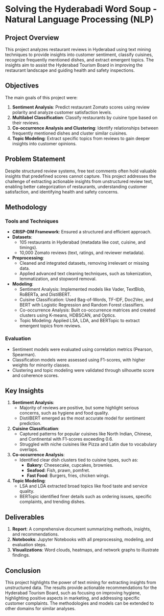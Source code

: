 # Solving the Hyderabadi Word Soup - Natural Language Processing (NLP)

## Project Overview
This project analyzes restaurant reviews in Hyderabad using text mining techniques to provide insights into customer sentiment, classify cuisines, recognize frequently mentioned dishes, and extract emergent topics. The insights aim to assist the Hyderabad Tourism Board in improving the restaurant landscape and guiding health and safety inspections.

## Objectives
The main goals of this project were:
1. **Sentiment Analysis**: Predict restaurant Zomato scores using review polarity and analyze customer satisfaction levels.
2. **Multilabel Classification**: Classify restaurants by cuisine type based on their reviews.
3. **Co-occurrence Analysis and Clustering**: Identify relationships between frequently mentioned dishes and cluster similar cuisines.
4. **Topic Modeling**: Extract specific topics from reviews to gain deeper insights into customer opinions.

## Problem Statement
Despite structured review systems, free text comments often hold valuable insights that predefined scores cannot capture. This project addresses the challenge of extracting actionable insights from unstructured review text, enabling better categorization of restaurants, understanding customer satisfaction, and identifying health and safety concerns.

## Methodology
### Tools and Techniques
- **CRISP-DM Framework**: Ensured a structured and efficient approach.
- **Datasets**:
  - 105 restaurants in Hyderabad (metadata like cost, cuisine, and timings).
  - 10,000 Zomato reviews (text, ratings, and reviewer metadata).
- **Preprocessing**:
  - Cleaned and integrated datasets, removing irrelevant or missing data.
  - Applied advanced text cleaning techniques, such as tokenization, lemmatization, and stopword removal.
- **Modeling**:
  - Sentiment Analysis: Implemented models like Vader, TextBlob, RoBERTa, and DistilBERT.
  - Cuisine Classification: Used Bag-of-Words, TF-IDF, Doc2Vec, and BERT with Logistic Regression and Random Forest classifiers.
  - Co-occurrence Analysis: Built co-occurrence matrices and created clusters using K-means, HDBSCAN, and Optics.
  - Topic Modeling: Applied LSA, LDA, and BERTopic to extract emergent topics from reviews.

### Evaluation
- Sentiment models were evaluated using correlation metrics (Pearson, Spearman).
- Classification models were assessed using F1-scores, with higher weights for minority classes.
- Clustering and topic modeling were validated through silhouette score and coherence scores.

## Key Insights
1. **Sentiment Analysis**:
   - Majority of reviews are positive, but some highlight serious concerns, such as hygiene and food quality.
   - DistilBERT emerged as the most accurate model for sentiment prediction.
2. **Cuisine Classification**:
   - Captured patterns for popular cuisines like North Indian, Chinese, and Continental with F1-scores exceeding 0.6.
   - Struggled with niche cuisines like Pizza and Latin due to vocabulary overlaps.
3. **Co-occurrence Analysis**:
   - Identified clear dish clusters tied to cuisine types, such as:
     - **Bakery**: Cheesecake, cupcakes, brownies.
     - **Seafood**: Fish, prawn, pomfret.
     - **Fast Food**: Burgers, fries, chicken wings.
4. **Topic Modeling**:
   - LSA and LDA extracted broad topics like food taste and service quality.
   - BERTopic identified finer details such as ordering issues, specific complaints, and trending dishes.

## Deliverables
1. **Report**: A comprehensive document summarizing methods, insights, and recommendations.
2. **Notebooks**: Jupyter Notebooks with all preprocessing, modeling, and evaluation steps.
3. **Visualizations**: Word clouds, heatmaps, and network graphs to illustrate findings.

## Conclusion
This project highlights the power of text mining for extracting insights from unstructured data. The results provide actionable recommendations for the Hyderabad Tourism Board, such as focusing on improving hygiene, highlighting positive aspects in marketing, and addressing specific customer complaints. The methodologies and models can be extended to other domains for similar analyses.

